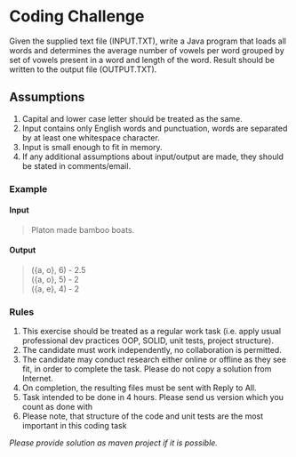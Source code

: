 # Coding Challenge

Given the supplied text file (INPUT.TXT), write a Java program that loads all words and determines the average number of vowels per word grouped by
set of vowels present in a word and length of the word. Result should be written to the output file (OUTPUT.TXT).

## Assumptions
1. Capital and lower case letter should be treated as the same.
2. Input contains only English words and punctuation, words are separated by at least one whitespace character.
3. Input is small enough to fit in memory.
4. If any additional assumptions about input/output are made, they should be stated in comments/email.

### Example
#### Input
>Platon made bamboo boats.
#### Output
>({a, o}, 6) - 2.5  
({a, o}, 5) - 2  
({a, e}, 4) - 2

  
### Rules
1. This exercise should be treated as a regular work task (i.e. apply usual professional dev practices OOP, SOLID, unit tests, project structure).
2. The candidate must work independently, no collaboration is permitted.
3. The candidate may conduct research either online or offline as they see fit, in order to complete the task. Please do not copy a solution from Internet.
4. On completion, the resulting files must be sent with Reply to All.
5. Task intended to be done in 4 hours. Please send us version which you count as done with
6. Please note, that structure of the code and unit tests are the most important in this coding task
  
*Please provide solution as maven project if it is possible.*